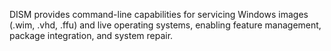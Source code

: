 DISM provides command-line capabilities for servicing Windows images (.wim, .vhd, .ffu) and live operating systems, enabling feature management, package integration, and system repair.
